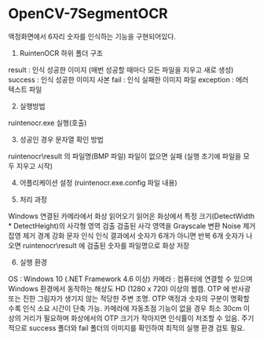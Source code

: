 # OpenCV-7SegmentOCR

액정화면에서 6자리 숫자를 인식하는 기능을 구현되어있다.


1.  RuintenOCR 하위 폴더 구조

result : 인식 성공한 이미지 (매번 성공할 때마다 모든 파일을 지우고 새로 생성)
success : 인식 성공한 이미지 사본
fail : 인식 실패한 이미지 파일
exception : 에러 텍스트 파일

2. 실행방법

ruintenocr.exe 실행(호출)

3. 성공인 경우 문자열 확인 방법

ruintenocr\result 의 파일명(BMP 파일)
파일이 없으면 실패 (실행 초기에 파일을 모두 지우고 시작)

4. 어플리케이션 설정 (ruintenocr.exe.config 파일 내용)

<appSettings>
    <add key="RunMode" value=""/> <!--기본값: 빈 문자열, d:디버깅-->
    <add key="DeviceNumber" value="1"/><!--기본값: 0-->
    <add key="RunMaximum" value="10"/><!--최대 실행 횟수-->
    <add key="DetectWidth" value="175"/><!--검출영역 폭-->
    <add key="DetectHeight" value="45"/><!--검출영역 높이-->
    <add key="DeleteWidth" value="16"/><!--검출영역에서 잘라낼 앞부분 폭-->
    <add key="ThresholdValue" value="40"/><!--Binarize 임계치-->
    <add key="PathResult" value="result"/><!--결과 저장 경로-->
    <add key="PathSuccess" value="success"/><!--성공 사본 저장 경로-->
    <add key="PathFail" value="fail"/><!--실패 사본 저장 경로-->
    <add key="PathException" value="exception"/><!--Exception 저장 경로-->
  </appSettings>
  
  
  
  5. 처리 과정

Windows 연결된 카메라에서 화상 읽어오기
읽어온 화상에서 특정 크기(DetectWidth * DetectHeight)의 사각형 영역 검출
검출된 사각 영역을 Grayscale 변환
Noise 제거
잡영 제거
경계 강화
문자 인식
인식 결과에서 숫자가 6개가 아니면 반복
6개 숫자가 나오면 ruintenocr\result 에 검출된 숫자를 파일명으로 화상 저장


6.  실행 환경

OS : Windows 10 (.NET Framework 4.6 이상)
카메라 : 컴퓨터에 연결할 수 있으며 Windows 환경에서 동작하는 해상도 HD (1280 x 720) 이상의 웹캠.
OTP 에 반사광 또는 진한 그림자가 생기지 않는 적당한 주변 조명.
OTP 액정과 숫자의 구분이 명확할 수록 인식 소요 시간이 단축 가능.
카메라에 자동초점 기능이 없을 경우 최소 30cm 이상의 거리가 필요하며 화상에서의 OTP 크기가 작아지면 인식률이 저조할 수 있음.
주기적으로 success 폴더와 fail 폴더의 이미지를 확인하여 최적의 실행 환경 검토 필요.
